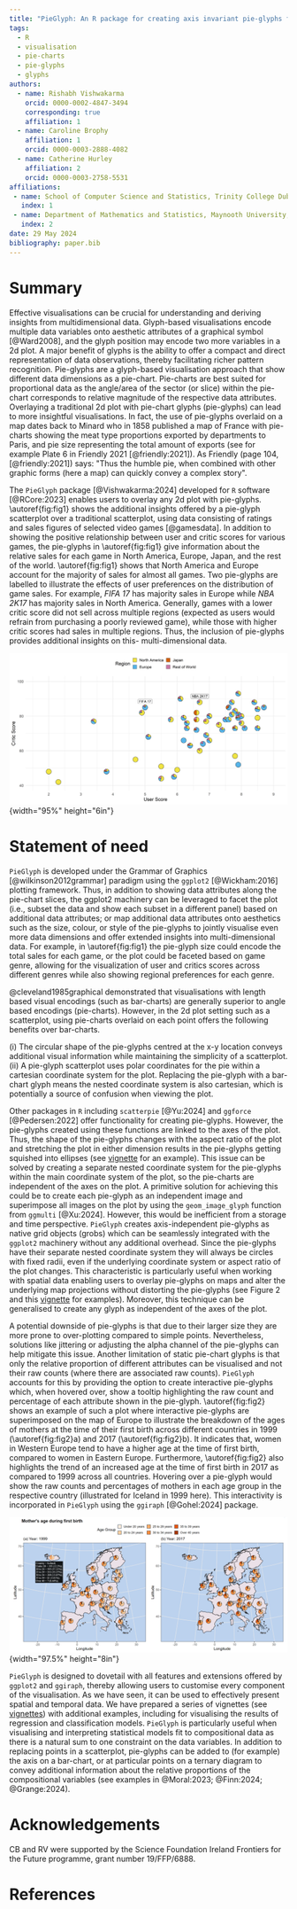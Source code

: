 ```yaml
---
title: "PieGlyph: An R package for creating axis invariant pie-glyphs for 2d plots"
tags:
  - R
  - visualisation
  - pie-charts
  - pie-glyphs
  - glyphs
authors:
  - name: Rishabh Vishwakarma
    orcid: 0000-0002-4847-3494
    corresponding: true 
    affiliation: 1 
  - name: Caroline Brophy
    affiliation: 1
    orcid: 0000-0003-2888-4082
  - name: Catherine Hurley
    affiliation: 2
    orcid: 0000-0003-2758-5531
affiliations:
 - name: School of Computer Science and Statistics, Trinity College Dublin, Ireland
   index: 1
 - name: Department of Mathematics and Statistics, Maynooth University, Maynooth, Ireland
   index: 2
date: 29 May 2024
bibliography: paper.bib
---
```


# Summary

Effective visualisations can be crucial for understanding and deriving insights from multidimensional data. Glyph-based visualisations encode multiple data variables onto aesthetic attributes of a graphical symbol [@Ward2008], and the glyph position may encode two more variables in a 2d plot. A major benefit of glyphs is the ability to offer a compact and direct representation of data observations, thereby facilitating richer pattern recognition. Pie-glyphs are a glyph-based visualisation approach that show different data dimensions as a pie-chart. Pie-charts are best suited for proportional data as the angle/area of the sector (or slice) within the pie-chart corresponds to relative magnitude of the respective data attributes. Overlaying a traditional 2d plot with pie-chart glyphs (pie-glyphs) can lead to more insightful visualisations. In fact, the use of pie-glyphs overlaid on a map dates back to Minard who in 1858 published a map of France with pie-charts showing the meat type proportions exported by departments to Paris, and pie size representing the total amount of exports (see for example Plate 6 in Friendly 2021 [@friendly:2021]). As Friendly (page 104, [@friendly:2021]) says: "Thus the humble pie, when combined with other graphic forms (here a map) can quickly convey a complex story".

The `PieGlyph` package [@Vishwakarma:2024] developed for `R` software [@RCore:2023] enables users to overlay any 2d plot with pie-glyphs. \autoref{fig:fig1} shows the additional insights offered by a pie-glyph scatterplot over a traditional scatterplot, using data consisting of ratings and sales figures of selected video games [@gamesdata]. In addition to showing the positive relationship between user and critic scores for various games, the pie-glyphs in \autoref{fig:fig1} give information about the relative sales for each game in North America, Europe, Japan, and the rest of the world. \autoref{fig:fig1} shows that North America and Europe account for the majority of sales for almost all games. Two pie-glyphs are labelled to illustrate the effects of user preferences on the distribution of game sales. For example, *FIFA 17* has majority sales in Europe while *NBA 2K17* has majority sales in North America. Generally, games with a lower critic score did not sell across multiple regions (expected as users would refrain from purchasing a poorly reviewed game), while those with higher critic scores had sales in multiple regions. Thus, the inclusion of pie-glyphs provides additional insights on this- multi-dimensional data.

![Pie-glyph scatterplot of critic versus user scores for selected games released in 2016. The data for this plot comes from @gamesdata. The pie-glyphs show the proportions of game unit sales across the four regions North America, Europe, Japan, and the rest of the world. Two observations are labelled to highlight the distribution of sales for specific games. \label{fig:fig1}](Figure%201.png){width="95%" height="6in"}

# Statement of need

`PieGlyph` is developed under the Grammar of Graphics [@wilkinson2012grammar] paradigm using the `ggplot2` [@Wickham:2016] plotting framework. Thus, in addition to showing data attributes along the pie-chart slices, the ggplot2 machinery can be leveraged to facet the plot (i.e., subset the data and show each subset in a different panel) based on additional data attributes; or map additional data attributes onto aesthetics such as the size, colour, or style of the pie-glyphs to jointly visualise even more data dimensions and offer extended insights into multi-dimensional data. For example, in \autoref{fig:fig1} the pie-glyph size could encode the total sales for each game, or the plot could be faceted based on game genre, allowing for the visualization of user and critics scores across different genres while also showing regional preferences for each genre.

@cleveland1985graphical demonstrated that visualisations with length based visual encodings (such as bar-charts) are generally superior to angle based encodings (pie-charts). However, in the 2d plot setting such as a scatterplot, using pie-charts overlaid on each point offers the following benefits over bar-charts.

(i) The circular shape of the pie-glyphs centred at the x-y location conveys additional visual information while maintaining the simplicity of a scatterplot. 
(ii) A pie-glyph scatterplot uses polar coordinates for the pie within a cartesian coordinate system for the plot. Replacing the pie-glyph with a bar-chart glyph means the nested coordinate system is also cartesian, which is potentially a source of confusion when viewing the plot.


Other packages in `R` including `scatterpie` [@Yu:2024] and `ggforce` [@Pedersen:2022] offer functionality for creating pie-glyphs. However, the pie-glyphs created using these functions are linked to the axes of the plot. Thus, the shape of the pie-glyphs changes with the aspect ratio of the plot and stretching the plot in either dimension results in the pie-glyphs getting squished into ellipses (see [vignette](https://rishvish.github.io/PieGlyph/articles/time-series-example.html#:~:text=Problems%20with%20existing%20techniques) for an example). This issue can be solved by creating a separate nested coordinate system for the pie-glyphs within the main coordinate system of the plot, so the pie-charts are independent of the axes on the plot. A primitive solution for achieving this could be to create each pie-glyph as an independent image and superimpose all images on the plot by using the `geom_image_glyph` function from `ggmulti` [@Xu:2024]. However, this would be inefficient from a storage and time perspective. `PieGlyph` creates axis-independent pie-glyphs as native grid objects (grobs) which can be seamlessly integrated with the `ggplot2` machinery without any additional overhead. Since the pie-glyphs have their separate nested coordinate system they will always be circles with fixed radii, even if the underlying coordinate system or aspect ratio of the plot changes. This characteristic is particularly useful when working with spatial data enabling users to overlay pie-glyphs on maps and alter the underlying map projections without distorting the pie-glyphs (see Figure 2 and this [vignette](https://rishvish.github.io/PieGlyph/articles/spatial-example.html#create-plot) for examples). Moreover, this technique can be generalised to create any glyph as independent of the axes of the plot.

A potential downside of pie-glyphs is that due to their larger size they are more prone to over-plotting compared to simple points. Nevertheless, solutions like jittering or adjusting the alpha channel of the pie-glyphs can help mitigate this issue. Another limitation of static pie-chart glyphs is that only the relative proportion of different attributes can be visualised and not their raw counts (where there are associated raw counts). `PieGlyph` accounts for this by providing the option to create interactive pie-glyphs which, when hovered over, show a tooltip highlighting the raw count and percentage of each attribute shown in the pie-glyph. \autoref{fig:fig2} shows an example of such a plot where interactive pie-glyphs are superimposed on the map of Europe to illustrate the breakdown of the ages of mothers at the time of their first birth across different countries in 1999 (\autoref{fig:fig2}a) and 2017 (\autoref{fig:fig2}b). It indicates that, women in Western Europe tend to have a higher age at the time of first birth, compared to women in Eastern Europe. Furthermore, \autoref{fig:fig2} also highlights the trend of an increased age at the time of first birth in 2017 as compared to 1999 across all countries. Hovering over a pie-glyph would show the raw counts and percentages of mothers in each age group in the respective country (illustrated for Iceland in 1999 here). This interactivity is incorporated in `PieGlyph` using the `ggiraph` [@Gohel:2024] package.   

![ A map of Europe overlayed with pie-glyphs showing the proportion of mothers belonging to particular age group during their first birth in the year 1999 (a) and 2017 (b) in the respective countries. A tooltip is shown highlighting the raw counts in each age group in Iceland. The data for this plot is from @birthsdata. \label{fig:fig2}](Figure%202.png){width="97.5%" height="8in"}


`PieGlyph` is designed to dovetail with all features and extensions offered by `ggplot2` and `ggiraph`, thereby allowing users to customise every component of the visualisation. As we have seen, it can  be used to effectively present spatial and temporal data. We have prepared a series of vignettes (see [vignettes](https://rishvish.github.io/PieGlyph/articles/)) with additional examples, including for visualising the results of regression and classification models. `PieGlyph` is particularly useful when visualising and interpreting statistical models fit to compositional data as there is a natural sum to one constraint on the data variables. In addition to replacing points in a scatterplot, pie-glyphs can be added to (for example) the axis on a bar-chart, or at particular points on a ternary diagram to convey additional information about the relative proportions of the compositional variables (see examples in @Moral:2023; @Finn:2024; @Grange:2024). 

# Acknowledgements

CB and RV were supported by the Science Foundation Ireland Frontiers for the Future programme, grant number 19/FFP/6888.

# References
